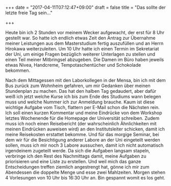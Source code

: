 +++
date = "2017-04-11T07:12:47+09:00"
draft = false
title = "Das sollte der letzte freie Tag sein..."

+++

Heute bin ich 2 Stunden vor meinem Wecker aufgewacht, der erst für 8 Uhr
gestellt war. So hatte ich endlich etwas Zeit den Antrag zur Übernahme meiner
Leistungen aus dem Masterstudium fertig auszufüllen und an Herrn Hirokawa
weiterzuleiten. Um 10 Uhr hatte ich einen Termin im Sekretariat der Uni, um
einige Fragen bezüglich weiterer Unterlagen zu stellen und einen Teil meiner
Mitbringsel abzugeben. Die Damen im Büro haben jeweils etwas Nivea, Handcreme,
Tempotaschentücher und Schokolade bekommen.

Nach dem Mittagessen mit den Laborkollegen in der Mensa, bin ich mit dem Bus
zurück zum Wohnheim gefahren, um mir Gedanken über meinen Stundenplan zu machen.
Das hat den halben Tag gedaudert, aber dafür weiß ich jetzt welche Kurse ich bis
zum Ende des Studiums wann belegen muss und welche Nummer ich zur Anmeldung
brauche. Kaum ist diese wichtige Aufgabe vom Tisch, flattern per E-Mail schon
die Nächsten rein. Ich soll einen kurzen Kommentar und meine Eindrücke von dem
Workshop letztes Wochenende für die Homepage der Universität schreiben. Zudem
muss ich noch einen Reisebericht (der wahrscheinlich Ähnlichkeiten mit meinen
Eindrücken auweisen wird) an den Institutsleiter schicken, damit ich meine
Reisekosten erstattet bekomme. Und für das morgige Seminar, bei dem wir für die
Besichtigung anderer Labore an der Uni eingeteilt werden sollen, muss ich mir
noch 3 Labore aussuchen, damit ich nicht automatisch irgendeinem zugeteilt
werde. Da sich die Aufgaben langsam stapeln, verbringe ich den Rest des
Nachmittags damit, meine Aufgaben zu priorisieren und eine Liste zu erstellen.
Und weil mich das ganze Entscheidungen treffen ziemlich angestrengt hat, gönne
ich mir zum Abendessen die doppelte Menge und esse zwei Mahlzeiten. Morgen
stehen 4 Vorlesungen von 10 Uhr bis 16:30 Uhr an. Bin gespannt womit es los geht.
